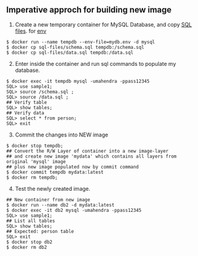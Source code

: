 ## Imperative approch for building new image

1. Create a new temporary container for MySQL Database, and copy [SQL files](https://github.com/mahendra-shinde/docker-k8s-july-2020/tree/master/demos/sql-files). for [env](https://raw.githubusercontent.com/mahendra-shinde/docker-k8s-july-2020/master/demos/mydb.env)

```
$ docker run --name tempdb --env-file=mydb.env -d mysql
$ docker cp sql-files/schema.sql tempdb:/schema.sql
$ docker cp sql-files/data.sql tempdb:/data.sql
```

2. Enter inside the container and run sql commands to populate my database.

```
$ docker exec -it tempdb mysql -umahendra -ppass12345
SQL> use sample1;
SQL> source /schema.sql ;
SQL> source /data.sql ;
## Verify table
SQL> show tables;
## Verify data
SQL> select * from person;
SQL> exit
```

3. Commit the changes into NEW image

```
$ docker stop tempdb;
## Convert the R/W Layer of container into a new image-layer
## and create new image 'mydata' which contains all layers from original 'mysql' image
## plus new image populated now by commit command
$ docker commit tempdb mydata:latest
$ docker rm tempdb;
```

4. Test the newly created image.

```
## New container from new image
$ docker run --name db2 -d mydata:latest
$ docker exec -it db2 mysql -umahendra -ppass12345
SQL> use sample1;
## List all tables
SQL> show tables;
## Expected: person table
SQL> exit
$ docker stop db2
$ docker rm db2
```